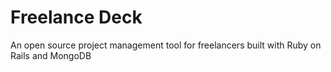 # Freelance Deck

An open source project management tool for freelancers built with Ruby on Rails and MongoDB

